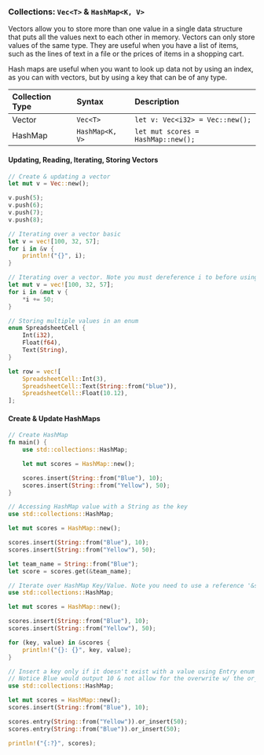 ### Collections: `Vec<T>` & `HashMap<K, V>`
Vectors allow you to store more than one value in a single data structure that puts all the values next to each other in memory. Vectors can only store values of the same type. They are useful when you have a list of items, such as the lines of text in a file or the prices of items in a shopping cart.

Hash maps are useful when you want to look up data not by using an index, as you can with vectors, but by using a key that can be of any type.

<div class="comparison">

|Collection Type|Syntax|Description|
|:---|:---|:---|
|Vector|`Vec<T>`|`let v: Vec<i32> = Vec::new();`|
|HashMap|`HashMap<K, V>`|`let mut scores = HashMap::new();`|

</div>

#### Updating, Reading, Iterating, Storing Vectors
```rust
// Create & updating a vector
let mut v = Vec::new();

v.push(5);
v.push(6);
v.push(7);
v.push(8);

// Iterating over a vector basic
let v = vec![100, 32, 57];
for i in &v {
    println!("{}", i);
}

// Iterating over a vector. Note you must dereference i to before using an operator on the variable
let mut v = vec![100, 32, 57];
for i in &mut v {
    *i += 50;
}

// Storing multiple values in an enum
enum SpreadsheetCell {
    Int(i32),
    Float(f64),
    Text(String),
}

let row = vec![
    SpreadsheetCell::Int(3),
    SpreadsheetCell::Text(String::from("blue")),
    SpreadsheetCell::Float(10.12),
];
```

#### Create & Update HashMaps

```rust
// Create HashMap
fn main() {
    use std::collections::HashMap;

    let mut scores = HashMap::new();

    scores.insert(String::from("Blue"), 10);
    scores.insert(String::from("Yellow"), 50);
}

// Accessing HashMap value with a String as the key
use std::collections::HashMap;

let mut scores = HashMap::new();

scores.insert(String::from("Blue"), 10);
scores.insert(String::from("Yellow"), 50);

let team_name = String::from("Blue");
let score = scores.get(&team_name);

// Iterate over HashMap Key/Value. Note you need to use a reference '&scores' 
use std::collections::HashMap;

let mut scores = HashMap::new();

scores.insert(String::from("Blue"), 10);
scores.insert(String::from("Yellow"), 50);

for (key, value) in &scores {
    println!("{}: {}", key, value);
}

// Insert a key only if it doesn't exist with a value using Entry enum
// Notice Blue would output 10 & not allow for the overwrite w/ the or_insert() method
use std::collections::HashMap;

let mut scores = HashMap::new();
scores.insert(String::from("Blue"), 10);

scores.entry(String::from("Yellow")).or_insert(50);
scores.entry(String::from("Blue")).or_insert(50);

println!("{:?}", scores);

```

